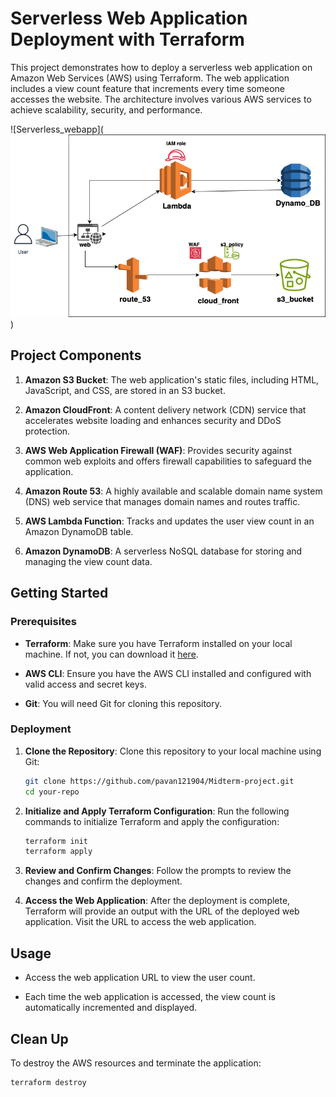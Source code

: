 # Serverless Web Application Deployment with Terraform

This project demonstrates how to deploy a serverless web application on Amazon Web Services (AWS) using Terraform. The web application includes a view count feature that increments every time someone accesses the website. The architecture involves various AWS services to achieve scalability, security, and performance.

![Serverless_webapp](![Alt text](pro.drawio.png))

## Project Components

1. **Amazon S3 Bucket**: The web application's static files, including HTML, JavaScript, and CSS, are stored in an S3 bucket.

2. **Amazon CloudFront**: A content delivery network (CDN) service that accelerates website loading and enhances security and DDoS protection.

3. **AWS Web Application Firewall (WAF)**: Provides security against common web exploits and offers firewall capabilities to safeguard the application.

4. **Amazon Route 53**: A highly available and scalable domain name system (DNS) web service that manages domain names and routes traffic.

5. **AWS Lambda Function**: Tracks and updates the user view count in an Amazon DynamoDB table.

6. **Amazon DynamoDB**: A serverless NoSQL database for storing and managing the view count data.

## Getting Started

### Prerequisites

- **Terraform**: Make sure you have Terraform installed on your local machine. If not, you can download it [here](https://www.terraform.io/downloads.html).

- **AWS CLI**: Ensure you have the AWS CLI installed and configured with valid access and secret keys.

- **Git**: You will need Git for cloning this repository.

### Deployment

1. **Clone the Repository**: Clone this repository to your local machine using Git:

    ```bash
    git clone https://github.com/pavan121904/Midterm-project.git
    cd your-repo
    ```

2. **Initialize and Apply Terraform Configuration**: Run the following commands to initialize Terraform and apply the configuration:

    ```bash
    terraform init
    terraform apply
    ```

3. **Review and Confirm Changes**: Follow the prompts to review the changes and confirm the deployment.

4. **Access the Web Application**: After the deployment is complete, Terraform will provide an output with the URL of the deployed web application. Visit the URL to access the web application.

## Usage

- Access the web application URL to view the user count.

- Each time the web application is accessed, the view count is automatically incremented and displayed.

## Clean Up

To destroy the AWS resources and terminate the application:

```bash
terraform destroy
